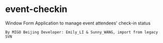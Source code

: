 # event-checkin
Window Form Application to manage event attendees' check-in status

` By MIGO Beijing Developer: Emily_LI & Sunny_WANG, import from legacy SVN `

